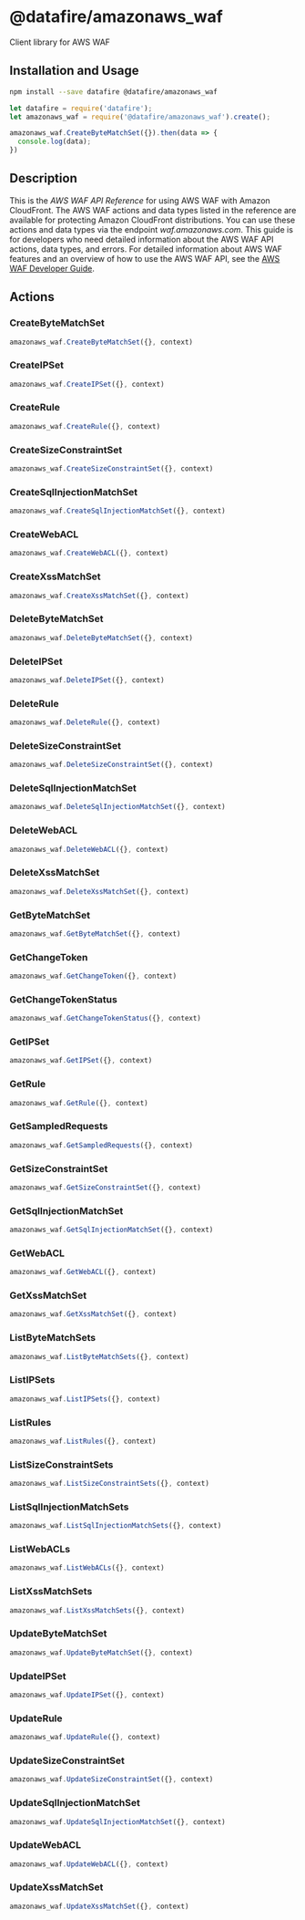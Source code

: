 # @datafire/amazonaws_waf

Client library for AWS WAF

## Installation and Usage
```bash
npm install --save datafire @datafire/amazonaws_waf
```

```js
let datafire = require('datafire');
let amazonaws_waf = require('@datafire/amazonaws_waf').create();

amazonaws_waf.CreateByteMatchSet({}).then(data => {
  console.log(data);
})
```

## Description
This is the <i>AWS WAF API Reference</i> for using AWS WAF with Amazon CloudFront. The AWS WAF actions and data types listed in the reference are available for protecting Amazon CloudFront distributions. You can use these actions and data types via the endpoint <i>waf.amazonaws.com</i>. This guide is for developers who need detailed information about the AWS WAF API actions, data types, and errors. For detailed information about AWS WAF features and an overview of how to use the AWS WAF API, see the <a href="http://docs.aws.amazon.com/waf/latest/developerguide/">AWS WAF Developer Guide</a>.

## Actions
### CreateByteMatchSet



```js
amazonaws_waf.CreateByteMatchSet({}, context)
```


### CreateIPSet



```js
amazonaws_waf.CreateIPSet({}, context)
```


### CreateRule



```js
amazonaws_waf.CreateRule({}, context)
```


### CreateSizeConstraintSet



```js
amazonaws_waf.CreateSizeConstraintSet({}, context)
```


### CreateSqlInjectionMatchSet



```js
amazonaws_waf.CreateSqlInjectionMatchSet({}, context)
```


### CreateWebACL



```js
amazonaws_waf.CreateWebACL({}, context)
```


### CreateXssMatchSet



```js
amazonaws_waf.CreateXssMatchSet({}, context)
```


### DeleteByteMatchSet



```js
amazonaws_waf.DeleteByteMatchSet({}, context)
```


### DeleteIPSet



```js
amazonaws_waf.DeleteIPSet({}, context)
```


### DeleteRule



```js
amazonaws_waf.DeleteRule({}, context)
```


### DeleteSizeConstraintSet



```js
amazonaws_waf.DeleteSizeConstraintSet({}, context)
```


### DeleteSqlInjectionMatchSet



```js
amazonaws_waf.DeleteSqlInjectionMatchSet({}, context)
```


### DeleteWebACL



```js
amazonaws_waf.DeleteWebACL({}, context)
```


### DeleteXssMatchSet



```js
amazonaws_waf.DeleteXssMatchSet({}, context)
```


### GetByteMatchSet



```js
amazonaws_waf.GetByteMatchSet({}, context)
```


### GetChangeToken



```js
amazonaws_waf.GetChangeToken({}, context)
```


### GetChangeTokenStatus



```js
amazonaws_waf.GetChangeTokenStatus({}, context)
```


### GetIPSet



```js
amazonaws_waf.GetIPSet({}, context)
```


### GetRule



```js
amazonaws_waf.GetRule({}, context)
```


### GetSampledRequests



```js
amazonaws_waf.GetSampledRequests({}, context)
```


### GetSizeConstraintSet



```js
amazonaws_waf.GetSizeConstraintSet({}, context)
```


### GetSqlInjectionMatchSet



```js
amazonaws_waf.GetSqlInjectionMatchSet({}, context)
```


### GetWebACL



```js
amazonaws_waf.GetWebACL({}, context)
```


### GetXssMatchSet



```js
amazonaws_waf.GetXssMatchSet({}, context)
```


### ListByteMatchSets



```js
amazonaws_waf.ListByteMatchSets({}, context)
```


### ListIPSets



```js
amazonaws_waf.ListIPSets({}, context)
```


### ListRules



```js
amazonaws_waf.ListRules({}, context)
```


### ListSizeConstraintSets



```js
amazonaws_waf.ListSizeConstraintSets({}, context)
```


### ListSqlInjectionMatchSets



```js
amazonaws_waf.ListSqlInjectionMatchSets({}, context)
```


### ListWebACLs



```js
amazonaws_waf.ListWebACLs({}, context)
```


### ListXssMatchSets



```js
amazonaws_waf.ListXssMatchSets({}, context)
```


### UpdateByteMatchSet



```js
amazonaws_waf.UpdateByteMatchSet({}, context)
```


### UpdateIPSet



```js
amazonaws_waf.UpdateIPSet({}, context)
```


### UpdateRule



```js
amazonaws_waf.UpdateRule({}, context)
```


### UpdateSizeConstraintSet



```js
amazonaws_waf.UpdateSizeConstraintSet({}, context)
```


### UpdateSqlInjectionMatchSet



```js
amazonaws_waf.UpdateSqlInjectionMatchSet({}, context)
```


### UpdateWebACL



```js
amazonaws_waf.UpdateWebACL({}, context)
```


### UpdateXssMatchSet



```js
amazonaws_waf.UpdateXssMatchSet({}, context)
```


